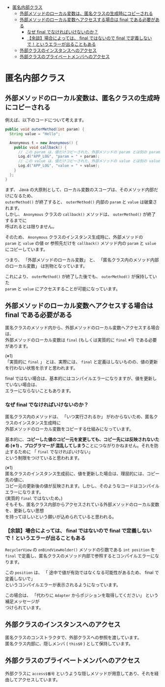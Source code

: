 <!-- TOC START min:1 max:3 link:true asterisk:false update:true -->
- [匿名内部クラス](#匿名内部クラス)
  - [外部メソッドのローカル変数は、匿名クラスの生成時にコピーされる](#外部メソッドのローカル変数は匿名クラスの生成時にコピーされる)
  - [外部メソッドのローカル変数へアクセスする場合は final である必要がある](#外部メソッドのローカル変数へアクセスする場合は-final-である必要がある)
    - [なぜ final でなければいけないのか？](#なぜ-final-でなければいけないのか)
    - [【余談】場合によっては、 final ではないので final で定義しないで！というエラーが出ることもある](#余談場合によっては-final-ではないので-final-で定義しないでというエラーが出ることもある)
  - [外部クラスのインスタンスへのアクセス](#外部クラスのインスタンスへのアクセス)
  - [外部クラスのプライベートメンバへのアクセス](#外部クラスのプライベートメンバへのアクセス)
<!-- TOC END -->


# 匿名内部クラス

## 外部メソッドのローカル変数は、匿名クラスの生成時にコピーされる

例えば、以下のコードについて考えます。

```java
public void outerMethod(int param) {
  String value = "Hello";

  Anonymous t = new Anonymous() {
    public void callback() {
      // この param は、値だけコピーされた、外部メソッドの param とは別の param である。
      Log.d("APP_LOG", "param = " + param);
      // この value は、値だけコピーされた、外部メソッドの value とは別の value である。
      Log.d("APP_LOG", "value = " + value);
    }
  };
}
```

まず、 Java の大原則として、ローカル変数のスコープは、そのメソッド内部だけになるため、  
`outerMethod()` が終了すると、 `outerMethod()` 内部の `param` と `value` は破棄されます。  
しかし、 `Anonymous` クラスの `callback()` メソッドは、 `outerMethod()` が終了するまでに  
呼ばれるとは限りません。

そのため、 `Anonymous` クラスのインスタンス生成時に、外部メソッドの  
`param` と `value` の値 or 参照先だけを `callback()` メソッド内の `param` と `value` にコピーしています。

つまり、 「外部メソッドのローカル変数」 と、 「匿名クラス内のメソッド内部のローカル変数」 は別物となっています。

これにより、 `outerMethod()` が終了した後でも、 `outerMethod()` が保持していた  
`param` と `value` にアクセスすることが可能になっています。


## 外部メソッドのローカル変数へアクセスする場合は final である必要がある

匿名クラスのメソッド内から、外部メソッドのローカル変数へアクセスする場合は、  
外部メソッドのローカル変数は `final` (もしくは実質的に `final` ※1) である必要があります。

(※1)  
「実質的に `final` 」 とは、実際には、 `final` と定義はしないものの、値の更新を行わない状態を示すと思われます。

final ではない場合は、基本的にはコンパイルエラーになりますが、値を更新していない場合は、  
エラーにならないこともあります。


### なぜ final でなければいけないのか？

匿名クラス内のメソッドは、 「いつ実行されるか」 がわからないため、匿名クラスのインスタンス生成時に  
外部メソッドのローカル変数をコピーする仕組みになっています。

基本的に、**コピーした値のコピー元を変更しても、コピー先には反映されないため (※1) 、プログラマーが
混乱してしまう**ことにつながりかねません。それを防止するために 「 `final` でなければいけない」  
という制限をつけていると思われます。

(※1)  
匿名クラスのインスタンス生成前に、値を更新した場合は、理屈的には、コピー先の値に、  
コピー元の更新後の値が反映されます。しかし、そのようなコードはコンパイルエラーになります。  
(実質的 `final` ではないため。)  
そもそも、匿名クラス内部からアクセスされている外部メソッドのローカル変数を、更新しない思想  
を持ってほしいという願いが込められていると思われる。


### 【余談】場合によっては、 final ではないので final で定義しないで！というエラーが出ることもある

`RecyclerView` の `onBindViewHolder()` メソッドの引数である `int position` を  
`final` で定義し、匿名クラスのメソッド内部で参照するとコンパイルエラーになります。

この `position` は、 「 途中で値が有効ではなくなる可能性があるため、 final で定義しないで」  
というコンパイルエラーが表示されるようになっています。

この場合は、 「代わりに `Adapter` からポジションを取得してください」 という補足メッセージが  
つけられています。


## 外部クラスのインスタンスへのアクセス

匿名クラスのコンストラクタで、外部クラスへの参照を渡しています。  
匿名クラス内部に、隠しメンバ ( `this$0` ) として保持しています。


## 外部クラスのプライベートメンバへのアクセス

外部クラスに `access$番号` というような隠しメソッドが用意してあり、それを経由してアクセスしています。
